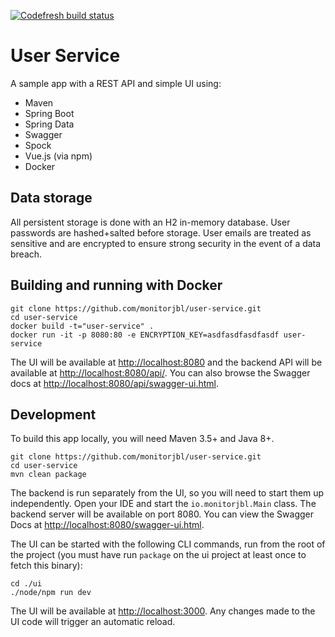 [![Codefresh build status]( https://g.codefresh.io/api/badges/build?repoOwner=monitorjbl&repoName=user-service&branch=master&pipelineName=user-service&accountName=monitorjbl&type=cf-2)]( https://g.codefresh.io/repositories/monitorjbl/user-service/builds?filter=trigger:build;branch:master;service:59ab851dc3e3230001cecf79~user-service)

# User Service 

A sample app with a REST API and simple UI using:

* Maven
* Spring Boot
* Spring Data
* Swagger
* Spock
* Vue.js (via npm)
* Docker

## Data storage

All persistent storage is done with an H2 in-memory database. User passwords are hashed+salted before storage. User emails are treated as sensitive and are encrypted to ensure strong security in the event of a data breach.

## Building and running  with Docker

```
git clone https://github.com/monitorjbl/user-service.git
cd user-service
docker build -t="user-service" .
docker run -it -p 8080:80 -e ENCRYPTION_KEY=asdfasdfasdfasdf user-service
```

The UI will be available at [http://localhost:8080](http://localhost:8080) and the backend API will be available at [http://localhost:8080/api/](http://localhost:8080/api/). You can also browse the Swagger docs at [http://localhost:8080/api/swagger-ui.html](http://localhost:8080/api/swagger-ui.html).

## Development

To build this app locally, you will need Maven 3.5+ and Java 8+.

```
git clone https://github.com/monitorjbl/user-service.git
cd user-service
mvn clean package
```

The backend is run separately from the UI, so you will need to start them up independently. Open your IDE and start the `io.monitorjbl.Main` class. The backend server will be available on port 8080. You can view the Swagger Docs at [http://localhost:8080/swagger-ui.html](http://localhost:8080/swagger-ui.html).

The UI can be started with the following CLI commands, run from the root of the project (you must have run `package` on the ui project at least once to fetch this binary):

```
cd ./ui
./node/npm run dev
```

The UI will be available at [http://localhost:3000](http://localhost:3000). Any changes made to the UI code will trigger an automatic reload.
